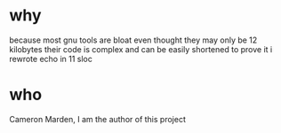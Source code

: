 # why

because most gnu tools are bloat even thought they may only be 12 kilobytes their code is complex and can be easily shortened to prove it i rewrote echo in 11 sloc

# who

Cameron Marden, I am the author of this project
